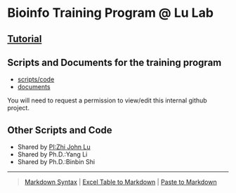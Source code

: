 # Bioinfo Training Program @ Lu Lab

## [Tutorial](https://www.gitbook.com/book/lulab/bioinfo-training)

## Scripts and Documents for the training program

* [scripts/code](https://github.com/lulab/training)
* [documents](https://github.com/lulab/training/wiki)

You will need to request a permission to view/edit this internal github project.

## Other Scripts and Code

* Shared by [PI:Zhi John Lu](https://lulab.github.io/PI)
* Shared by Ph.D.:Yang Li
* Shared by Ph.D.:Binbin Shi


---


> [Markdown Syntax](https://github.com/adam-p/markdown-here/wiki/Markdown-Cheatsheet)
> | [Excel Table to Markdown](https://www.tablesgenerator.com/markdown_tables)
> | [Paste to Markdown](https://euangoddard.github.io/clipboard2markdown/)
